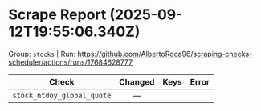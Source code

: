 # Scrape Report (2025-09-12T19:55:06.340Z)

Group: `stocks`  |  Run: https://github.com/AlbertoRoca96/scraping-checks-scheduler/actions/runs/17684628777

| Check | Changed | Keys | Error |
|---|:---:|:--|:--|
| `stock_ntdoy_global_quote` | — |  |  |
